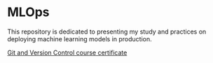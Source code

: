 # MLOps

This repository is dedicated to presenting my study and practices on deploying machine learning models in production.

[Git and Version Control course certificate](https://app.dataquest.io/view_cert/8WJ2I899VB29O2X14YM7)
